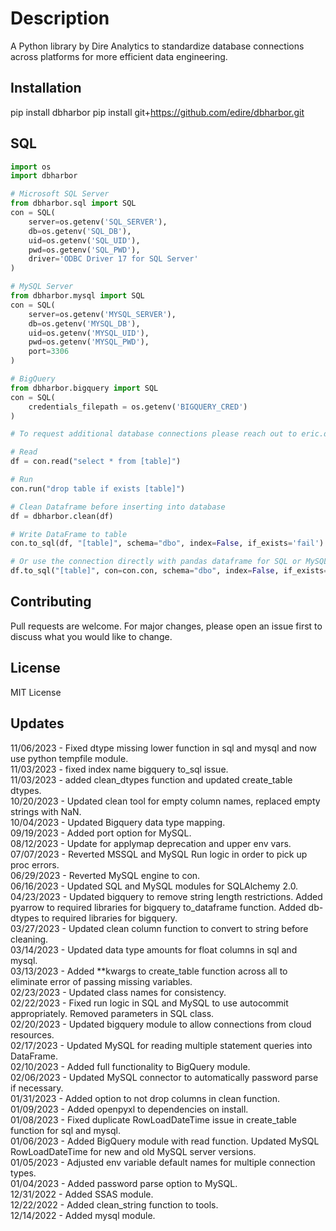 # Description

A Python library by Dire Analytics to standardize database connections across platforms for more efficient data engineering.

## Installation

pip install dbharbor
pip install git+https://github.com/edire/dbharbor.git

## SQL

```python
import os
import dbharbor

# Microsoft SQL Server
from dbharbor.sql import SQL
con = SQL(
    server=os.getenv('SQL_SERVER'),
    db=os.getenv('SQL_DB'),
    uid=os.getenv('SQL_UID'),
    pwd=os.getenv('SQL_PWD'),
    driver='ODBC Driver 17 for SQL Server'
)

# MySQL Server
from dbharbor.mysql import SQL
con = SQL(
    server=os.getenv('MYSQL_SERVER'),
    db=os.getenv('MYSQL_DB'),
    uid=os.getenv('MYSQL_UID'),
    pwd=os.getenv('MYSQL_PWD'),
    port=3306
)

# BigQuery
from dbharbor.bigquery import SQL
con = SQL(
    credentials_filepath = os.getenv('BIGQUERY_CRED')
)

# To request additional database connections please reach out to eric.dire@direanalytics.com

# Read
df = con.read("select * from [table]")

# Run
con.run("drop table if exists [table]")

# Clean Dataframe before inserting into database
df = dbharbor.clean(df)

# Write DataFrame to table
con.to_sql(df, "[table]", schema="dbo", index=False, if_exists='fail')

# Or use the connection directly with pandas dataframe for SQL or MySQL
df.to_sql("[table]", con=con.con, schema="dbo", index=False, if_exists='fail')
```

## Contributing

Pull requests are welcome. For major changes, please open an issue first to discuss what you would like to change.

## License

MIT License

## Updates

11/06/2023 - Fixed dtype missing lower function in sql and mysql and now use python tempfile module.<br>
11/03/2023 - fixed index name bigquery to_sql issue.<br>
11/03/2023 - added clean_dtypes function and updated create_table dtypes.<br>
10/20/2023 - Updated clean tool for empty column names, replaced empty strings with NaN.<br>
10/04/2023 - Updated Bigquery data type mapping.<br>
09/19/2023 - Added port option for MySQL.<br>
08/12/2023 - Update for applymap deprecation and upper env vars.<br>
07/07/2023 - Reverted MSSQL and MySQL Run logic in order to pick up proc errors.<br>
06/29/2023 - Reverted MySQL engine to con.<br>
06/16/2023 - Updated SQL and MySQL modules for SQLAlchemy 2.0.<br>
04/23/2023 - Updated bigquery to remove string length restrictions.  Added pyarrow to required libraries for bigquery to_dataframe function.  Added db-dtypes to required libraries for bigquery.<br>
03/27/2023 - Updated clean column function to convert to string before cleaning.<br>
03/14/2023 - Updated data type amounts for float columns in sql and mysql.<br>
03/13/2023 - Added **kwargs to create_table function across all to eliminate error of passing missing variables.<br>
02/23/2023 - Updated class names for consistency.<br>
02/22/2023 - Fixed run logic in SQL and MySQL to use autocommit appropriately.  Removed parameters in SQL class.<br>
02/20/2023 - Updated bigquery module to allow connections from cloud resources.<br>
02/17/2023 - Updated MySQL for reading multiple statement queries into DataFrame.<br>
02/10/2023 - Added full functionality to BigQuery module.<br>
02/06/2023 - Updated MySQL connector to automatically password parse if necessary.<br>
01/31/2023 - Added option to not drop columns in clean function.<br>
01/09/2023 - Added openpyxl to dependencies on install.<br>
01/08/2023 - Fixed duplicate RowLoadDateTime issue in create_table function for sql and mysql.<br>
01/06/2023 - Added BigQuery module with read function.  Updated MySQL RowLoadDateTime for new and old MySQL server versions.<br>
01/05/2023 - Adjusted env variable default names for multiple connection types.<br>
01/04/2023 - Added password parse option to MySQL.<br>
12/31/2022 - Added SSAS module.<br>
12/22/2022 - Added clean_string function to tools.<br>
12/14/2022 - Added mysql module.